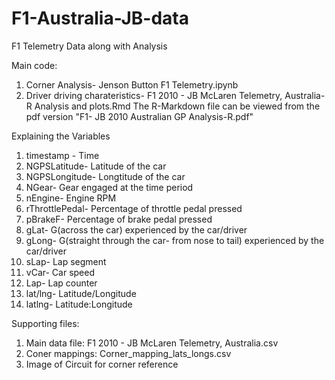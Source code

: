 # F1-Australia-JB-data
F1 Telemetry Data along with Analysis

Main code:
1. Corner Analysis- Jenson Button F1 Telemetry.ipynb
2. Driver driving charateristics- F1 2010 - JB McLaren Telemetry, Australia- R Analysis and plots.Rmd
The R-Markdown file can be viewed from the pdf version "F1- JB 2010 Australian GP Analysis-R.pdf"

Explaining the Variables
1. timestamp - Time
2. NGPSLatitude- Latitude of the car
3. NGPSLongitude- Longtitude of the car
4. NGear- Gear engaged at the time period
5. nEngine- Engine RPM
6. rThrottlePedal- Percentage of throttle pedal pressed
7. pBrakeF- Percentage of brake pedal pressed
8. gLat- G(across the car) experienced by the car/driver
9. gLong- G(straight through the car- from nose to tail) experienced by the car/driver
10. sLap- Lap segment
11. vCar- Car speed
12. Lap- Lap counter
13. lat/lng- Latitude/Longitude
14. latlng- Latitude:Longitude

Supporting files:
1. Main data file: F1 2010 - JB McLaren Telemetry, Australia.csv
2. Coner mappings: Corner_mapping_lats_longs.csv
3. Image of Circuit for corner reference
